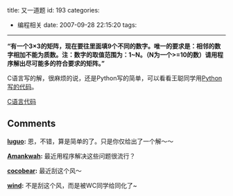 title: 又一道题
id: 193
categories:
  - 编程相关
date: 2007-09-28 22:15:20
tags:
---

**“有一个3×3的矩阵，现在要往里面填9个不同的数字。唯一的要求是：相邻的数字相加不能为质数。注：数字的取值范围为：1~N。（N为一个>=10的数）请用程序解出尽可能多的符合要求的矩阵。”**

C语言写的解，很麻烦的说，还是Python写的简单，可以看看王聪同学用[Python写的代码](http://wangcong.org/blog/?p=222)。

[C语言代码](http://cocobear.github.io/code/html/3x3.c.html)
## Comments

**[luguo](#1844 "2007-09-29 13:05:00"):** 恩，不错，算是简单的了。只是你仅给出了一个解～～

**[Amankwah](#1848 "2007-09-29 19:54:06"):** 最近用程序解决这些问题很流行？

**[cocobear](#1850 "2007-09-29 20:35:32"):** 最近刮这个风～

**[wind](#1851 "2007-09-29 20:49:06"):** 不是刮这个风，而是被WC同学给同化了~

